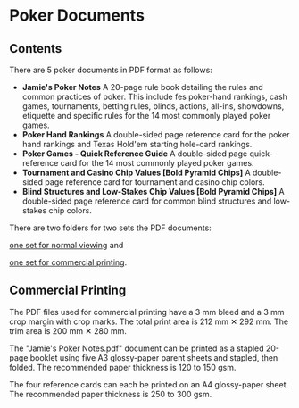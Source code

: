 # Poker Documents

## Contents

There are 5 poker documents in PDF format as follows:

- **Jamie's Poker Notes**
  A 20-page rule book detailing the rules and common practices of poker. This include fes poker-hand rankings, cash games, tournaments, betting rules, blinds, actions, all-ins, showdowns, etiquette and specific rules for the 14 most commonly played poker games. 
- **Poker Hand Rankings**
  A double-sided page reference card for the poker hand rankings and Texas Hold'em starting hole-card rankings.
- **Poker Games - Quick Reference Guide**
  A double-sided page quick-reference card for the 14 most commonly played poker games. 
- **Tournament and Casino Chip Values [Bold Pyramid Chips]**
  A double-sided page reference card for tournament and casino chip colors.
- **Blind Structures and Low-Stakes Chip Values [Bold Pyramid Chips]**
  A double-sided page reference card for common blind structures and low-stakes chip colors.

There are two folders for two sets the PDF documents:

 <a href="https://github.com/Jalopy-Tech/Poker-Documents/tree/master/Poker%20PDF%20Documents%20(for%20viewing)">one set for normal viewing</a>  and

 <a href="https://github.com/Jalopy-Tech/Poker-Documents/tree/master/Poker%20PDF%20Documents%20(use%20for%20commercial%20printing)">one set for commercial printing</a>.

## Commercial Printing

The PDF files used for commercial printing have a 3 mm bleed and a 3 mm crop margin with crop marks. The total print area is 212 mm ✕ 292 mm. The trim area is 200 mm ✕ 280 mm.

The "Jamie's Poker Notes.pdf" document can be printed as a stapled 20-page booklet using five A3 glossy-paper parent sheets and stapled, then folded. The recommended paper thickness is 120 to 150 gsm.

The four reference cards can each be printed on an A4 glossy-paper sheet. The recommended paper thickness is 250 to 300 gsm.

